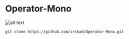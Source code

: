 # Operator-Mono

![alt text](http://url/to/img.png)

```
git clone https://github.com/irshad/Operator-Mono.git
```
